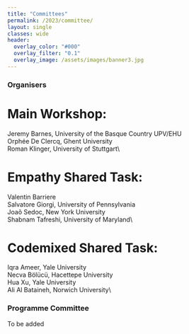```yaml
---
title: "Committees"
permalink: /2023/committee/
layout: single
classes: wide
header:
  overlay_color: "#000"
  overlay_filter: "0.1"
  overlay_image: /assets/images/banner3.jpg
---
```


<style>.athere:before {content: '@'; }</style>
<script type="text/javascript">
function init(){
    var x = document.getElementsByClassName('contactaddr');
    for (var i = 0; i < x.length; i++){
        var sp = x[i];
        var mt = sp.innerHTML;
        mt = mt.replace(/<span.*\/span>/, '@');
        sp.innerHTML = '<a href="mailto:' + mt + '">' + mt + '</a>';
    }
}
window.addEventListener("load", init, false);
</script>


### Organisers

# Main Workshop:
Jeremy Barnes, University of the Basque Country UPV/EHU\
Orphée De Clercq, Ghent University\
Roman Klinger, University of Stuttgart\

# Empathy Shared Task:
Valentin Barriere \
Salvatore Giorgi, University of Pennsylvania\
Joaõ Sedoc, New York University\
Shabnam Tafreshi, University of Maryland\

# Codemixed Shared Task:
Iqra Ameer, Yale University\
Necva Bölücü, Hacettepe University\
Hua Xu, Yale University\
Ali Al Bataineh, Norwich University\


### Programme Committee

To be added
